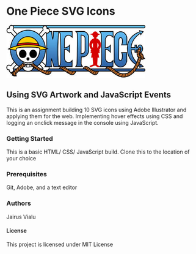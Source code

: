 # One Piece SVG Icons

![One Piece Logo](images/one_piece_logo.jpg)

## Using SVG Artwork and JavaScript Events

This is an assignment building 10 SVG icons using Adobe Illustrator and applying them for the web. Implementing hover effects using CSS and logging an onclick message in the console using JavaScript.

### Getting Started
This is a basic HTML/ CSS/ JavaScript build. Clone this to the location of your choice

### Prerequisites
Git, Adobe, and a text editor

### Authors
Jairus Vialu  

#### License
This project is licensed under MIT License
